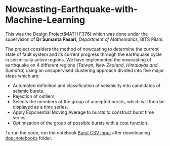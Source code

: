 # Nowcasting-Earthquake-with-Machine-Learning

This was the Design Project(MATH F376) which was done under the supervision of **Dr Sumanta Pasari**, *Department of Mathematics*, BITS Pilani.

The project considers the method of nowcasting to determine the current state of fault system and its current progress through the earthquake cycle in seismically active regions. We have implemented the nowcasting of earthquake on 4 different regions (*Taiwan, New Zealand, Himalayas and Sumatra*) using an unsupervised clustering approach divided into five major steps which are:
- Automated definition and classification of seismicity into candidates of seismic bursts.
- Rejection of outliers
- Selects the members of the group of accepted bursts, which will then be displayed as a time series.
- Apply Exponential Moving Average to bursts to construct burst time series.
- Optimization of the group of possible bursts with a cost function.

To run the code, run the notebook [Burst CSV Input](https://github.com/thelords1007/Nowcasting-Earthquake-with-Machine-Learning/blob/main/Burst_CSV_Input.ipynb) after downloading [dop_notebooks](https://github.com/thelords1007/Nowcasting-Earthquake-with-Machine-Learning/tree/main/dop_notebooks) folder.
